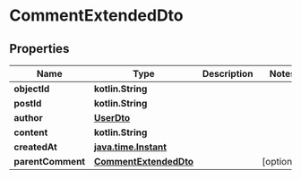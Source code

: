 
# CommentExtendedDto

## Properties
Name | Type | Description | Notes
------------ | ------------- | ------------- | -------------
**objectId** | **kotlin.String** |  | 
**postId** | **kotlin.String** |  | 
**author** | [**UserDto**](UserDto.md) |  | 
**content** | **kotlin.String** |  | 
**createdAt** | [**java.time.Instant**](java.time.OffsetDateTime.md) |  | 
**parentComment** | [**CommentExtendedDto**](CommentExtendedDto.md) |  |  [optional]



